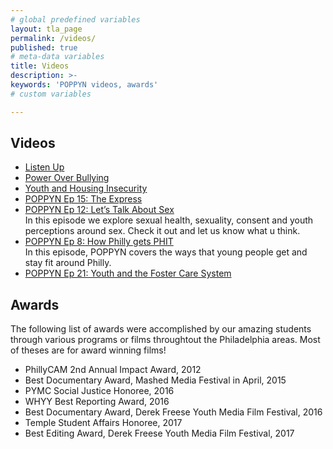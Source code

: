 ```yaml
---
# global predefined variables
layout: tla_page
permalink: /videos/
published: true
# meta-data variables
title: Videos
description: >-
keywords: 'POPPYN videos, awards'
# custom variables

---
```

## Videos

- [Listen Up](https://www.youtube.com/watch?v=mR1lpnaqWKM&feature=youtu.be)
- [Power Over Bullying](https://youtu.be/bM-orb7CDcM)
- [Youth and Housing Insecurity](https://youtu.be/Cp-9wj1wgSg)
- [POPPYN Ep 15: The Express](https://youtu.be/qJo7yNF2SYg)
- [POPPYN Ep 12: Let’s Talk About Sex](https://www.youtube.com/watch?v=qHE35-CUWns)<br/>
In this episode we explore sexual health, sexuality, consent and youth perceptions around sex. Check it out and let us know what u think.
- [POPPYN Ep 8: How Philly gets PHIT](https://youtu.be/EY6cuTXauWM)<br/>
In this episode, POPPYN covers the ways that young people get and stay fit around Philly.
- [POPPYN Ep 21: Youth and the Foster Care System](https://www.youtube.com/watch?v=vlhcwYQDylI)

## Awards
The following list of awards were accomplished by our amazing students through various programs or films throughtout the Philadelphia areas. Most of theses are for award winning films! 

- PhillyCAM 2nd Annual Impact Award, 2012 
- Best Documentary Award, Mashed Media Festival in April, 2015
- PYMC Social Justice Honoree, 2016 
- WHYY Best Reporting Award, 2016
- Best Documentary Award, Derek Freese Youth Media Film Festival, 2016
- Temple Student Affairs Honoree, 2017
- Best Editing Award, Derek Freese Youth Media Film Festival, 2017
